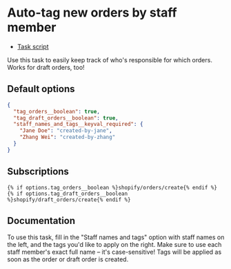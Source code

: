 # Auto-tag new orders by staff member

* [Task script](./script.liquid)

Use this task to easily keep track of who's responsible for which orders. Works for draft orders, too!

## Default options

```json
{
  "tag_orders__boolean": true,
  "tag_draft_orders__boolean": true,
  "staff_names_and_tags__keyval_required": {
    "Jane Doe": "created-by-jane",
    "Zhang Wei": "created-by-zhang"
  }
}
```

## Subscriptions

```liquid
{% if options.tag_orders__boolean %}shopify/orders/create{% endif %}
{% if options.tag_draft_orders__boolean %}shopify/draft_orders/create{% endif %}
```

## Documentation

To use this task, fill in the "Staff names and tags" option with staff names on the left, and the tags you'd like to apply on the right. Make sure to use each staff member's exact full name – it's case-sensitive! Tags will be applied as soon as the order or draft order is created.